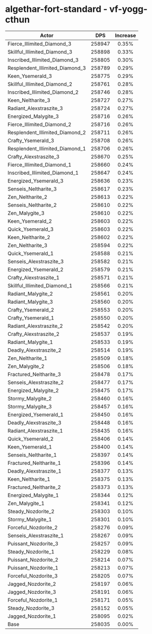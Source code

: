 # algethar-fort-standard - vf-yogg-cthun
| Actor | DPS | Increase |
|---|:---:|:---:|
|Fierce_Illimited_Diamond_3|258947|0.35%|
|Skillful_Illimited_Diamond_3|258898|0.33%|
|Inscribed_Illimited_Diamond_3|258805|0.30%|
|Resplendent_Illimited_Diamond_3|258789|0.29%|
|Keen_Ysemerald_3|258775|0.29%|
|Skillful_Illimited_Diamond_2|258761|0.28%|
|Inscribed_Illimited_Diamond_2|258746|0.28%|
|Keen_Neltharite_3|258727|0.27%|
|Radiant_Alexstraszite_3|258724|0.27%|
|Energized_Malygite_3|258716|0.26%|
|Fierce_Illimited_Diamond_2|258716|0.26%|
|Resplendent_Illimited_Diamond_2|258711|0.26%|
|Crafty_Ysemerald_3|258708|0.26%|
|Resplendent_Illimited_Diamond_1|258706|0.26%|
|Crafty_Alexstraszite_3|258670|0.25%|
|Fierce_Illimited_Diamond_1|258660|0.24%|
|Inscribed_Illimited_Diamond_1|258647|0.24%|
|Energized_Ysemerald_3|258636|0.23%|
|Senseis_Neltharite_3|258617|0.23%|
|Zen_Neltharite_2|258613|0.22%|
|Senseis_Neltharite_2|258610|0.22%|
|Zen_Malygite_3|258610|0.22%|
|Keen_Ysemerald_2|258603|0.22%|
|Quick_Ysemerald_3|258603|0.22%|
|Keen_Neltharite_2|258602|0.22%|
|Zen_Neltharite_3|258594|0.22%|
|Quick_Ysemerald_1|258588|0.21%|
|Senseis_Alexstraszite_3|258582|0.21%|
|Energized_Ysemerald_2|258579|0.21%|
|Crafty_Alexstraszite_1|258571|0.21%|
|Skillful_Illimited_Diamond_1|258566|0.21%|
|Radiant_Malygite_2|258561|0.20%|
|Radiant_Malygite_3|258560|0.20%|
|Crafty_Ysemerald_2|258553|0.20%|
|Crafty_Ysemerald_1|258550|0.20%|
|Radiant_Alexstraszite_2|258542|0.20%|
|Crafty_Alexstraszite_2|258537|0.19%|
|Radiant_Malygite_1|258533|0.19%|
|Deadly_Alexstraszite_2|258514|0.19%|
|Zen_Neltharite_1|258509|0.18%|
|Zen_Malygite_2|258506|0.18%|
|Fractured_Neltharite_3|258478|0.17%|
|Senseis_Alexstraszite_2|258477|0.17%|
|Energized_Malygite_2|258475|0.17%|
|Stormy_Malygite_2|258460|0.16%|
|Stormy_Malygite_3|258457|0.16%|
|Energized_Ysemerald_1|258450|0.16%|
|Deadly_Alexstraszite_3|258448|0.16%|
|Radiant_Alexstraszite_1|258435|0.16%|
|Quick_Ysemerald_2|258406|0.14%|
|Keen_Ysemerald_1|258400|0.14%|
|Senseis_Neltharite_1|258397|0.14%|
|Fractured_Neltharite_1|258396|0.14%|
|Deadly_Alexstraszite_1|258377|0.13%|
|Keen_Neltharite_1|258375|0.13%|
|Fractured_Neltharite_2|258373|0.13%|
|Energized_Malygite_1|258344|0.12%|
|Zen_Malygite_1|258341|0.12%|
|Steady_Nozdorite_2|258303|0.10%|
|Stormy_Malygite_1|258301|0.10%|
|Forceful_Nozdorite_2|258276|0.09%|
|Senseis_Alexstraszite_1|258267|0.09%|
|Puissant_Nozdorite_3|258257|0.09%|
|Steady_Nozdorite_1|258229|0.08%|
|Puissant_Nozdorite_2|258214|0.07%|
|Puissant_Nozdorite_1|258213|0.07%|
|Forceful_Nozdorite_3|258205|0.07%|
|Jagged_Nozdorite_2|258197|0.06%|
|Jagged_Nozdorite_3|258191|0.06%|
|Forceful_Nozdorite_1|258171|0.05%|
|Steady_Nozdorite_3|258152|0.05%|
|Jagged_Nozdorite_1|258095|0.02%|
|Base|258035|0.00%|
